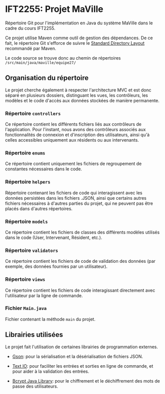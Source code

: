 # IFT2255: Projet MaVille

Répertoire Git pour l'implémentation en Java du système MaVille dans le cadre du cours IFT2255.

Ce projet utilise Maven comme outil de gestion des dépendances. De ce fait, le répertoire Git s'efforce de suivre le [Standard Directory Layout](https://maven.apache.org/guides/introduction/introduction-to-the-standard-directory-layout.html) recommandé par Maven.

Le code source se trouve donc au chemin de répertoires `/src/main/java/maville/equipe27/`

## Organisation du répertoire

Le projet cherche également à respecter l'architecture MVC et est donc séparé en plusieurs dossiers, distinguant les vues, les contrôleurs, les modèles et le code d'accès aux données stockées de manière permanente.

### Répertoire `controllers`
Ce répertoire contient les différents fichiers liés aux contrôleurs de l'application. Pour l'instant, nous avons des contrôleurs associés aux fonctionnalités de connexion et d'inscription des utilisateurs, ainsi qu'à celles accessibles uniquement aux résidents ou aux intervenants.

### Répertoire `enums`
Ce répertoire contient uniquement les fichiers de regroupement de constantes nécessaires dans le code.

### Répertoire `helpers`
Répertoire contenant les fichiers de code qui interagissent avec les données persistées dans les fichiers .JSON, ainsi que certains autres fichiers nécessaires à d'autres parties du projet, qui ne peuvent pas être placés dans d'autres répertoires.

### Répertoire `models`
Ce répertoire contient les fichiers de classes des différents modèles utilisés dans le code (User, Intervenant, Résident, etc.).

### Répertoire `validators`
Ce répertoire contient les fichiers de code de validation des données (par exemple, des données fournies par un utilisateur).

### Répertoire `views`
Ce répertoire contient les fichiers de code interagissant directement avec l'utilisateur par la ligne de commande.

### Fichier `Main.java`
Fichier contenant la méthode `main` du projet. 

## Librairies utilisées
Le projet fait l'utilisation de certaines librairies de programmation externes.

- [Gson](https://github.com/google/gson): pour la sérialisation et la désérialisation de fichiers JSON.

- [Text IO](https://text-io.beryx.org/releases/latest/): pour faciliter les entrées et sorties en ligne de commande, et pour aider à la validation des entrées.

- [Bcrypt Java Library](https://github.com/patrickfav/bcrypt): pour le chiffrement et le déchiffrement des mots de passe des utilisateurs.